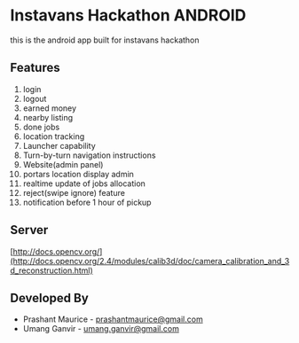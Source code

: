 # Instavans Hackathon ANDROID
this is the android app built for instavans hackathon

## Features
1. login
2. logout
3. earned money
4. nearby listing
5. done jobs
6. location tracking
7. Launcher capability
8. Turn-by-turn navigation instructions
9. Website(admin panel)
10. portars location display admin
11. realtime update of jobs allocation
12. reject(swipe ignore) feature
13. notification before 1 hour of pickup


## Server
[http://docs.opencv.org/](http://docs.opencv.org/2.4/modules/calib3d/doc/camera_calibration_and_3d_reconstruction.html)

## Developed By

* Prashant Maurice - [prashantmaurice@gmail.com](mailto:prashantmaurice@yahoo.com)
* Umang Ganvir - [umang.ganvir@gmail.com](mailto:umang.ganvir@gmail.com)

